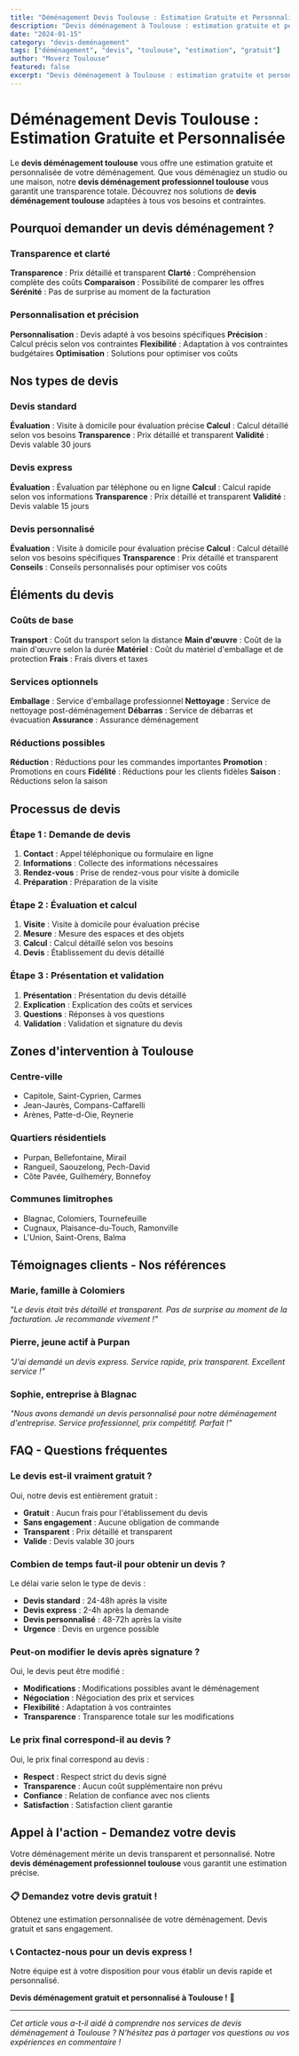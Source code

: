 ```yaml
---
title: "Déménagement Devis Toulouse : Estimation Gratuite et Personnalisée"
description: "Devis déménagement à Toulouse : estimation gratuite et personnalisée. Calcul précis, transparence totale, sans engagement. Demandez votre devis gratuit."
date: "2024-01-15"
category: "devis-deménagement"
tags: ["déménagement", "devis", "toulouse", "estimation", "gratuit"]
author: "Moverz Toulouse"
featured: false
excerpt: "Devis déménagement à Toulouse : estimation gratuite et personnalisée. Calcul précis, transparence totale, sans engagement."
---
```


# Déménagement Devis Toulouse : Estimation Gratuite et Personnalisée

Le **devis déménagement toulouse** vous offre une estimation gratuite et personnalisée de votre déménagement. Que vous déménagiez un studio ou une maison, notre **devis déménagement professionnel toulouse** vous garantit une transparence totale. Découvrez nos solutions de **devis déménagement toulouse** adaptées à tous vos besoins et contraintes.

## Pourquoi demander un devis déménagement ?

### Transparence et clarté

**Transparence** : Prix détaillé et transparent
**Clarté** : Compréhension complète des coûts
**Comparaison** : Possibilité de comparer les offres
**Sérénité** : Pas de surprise au moment de la facturation

### Personnalisation et précision

**Personnalisation** : Devis adapté à vos besoins spécifiques
**Précision** : Calcul précis selon vos contraintes
**Flexibilité** : Adaptation à vos contraintes budgétaires
**Optimisation** : Solutions pour optimiser vos coûts

## Nos types de devis

### Devis standard

**Évaluation** : Visite à domicile pour évaluation précise
**Calcul** : Calcul détaillé selon vos besoins
**Transparence** : Prix détaillé et transparent
**Validité** : Devis valable 30 jours

### Devis express

**Évaluation** : Évaluation par téléphone ou en ligne
**Calcul** : Calcul rapide selon vos informations
**Transparence** : Prix détaillé et transparent
**Validité** : Devis valable 15 jours

### Devis personnalisé

**Évaluation** : Visite à domicile pour évaluation précise
**Calcul** : Calcul détaillé selon vos besoins spécifiques
**Transparence** : Prix détaillé et transparent
**Conseils** : Conseils personnalisés pour optimiser vos coûts

## Éléments du devis

### Coûts de base

**Transport** : Coût du transport selon la distance
**Main d'œuvre** : Coût de la main d'œuvre selon la durée
**Matériel** : Coût du matériel d'emballage et de protection
**Frais** : Frais divers et taxes

### Services optionnels

**Emballage** : Service d'emballage professionnel
**Nettoyage** : Service de nettoyage post-déménagement
**Débarras** : Service de débarras et évacuation
**Assurance** : Assurance déménagement

### Réductions possibles

**Réduction** : Réductions pour les commandes importantes
**Promotion** : Promotions en cours
**Fidélité** : Réductions pour les clients fidèles
**Saison** : Réductions selon la saison

## Processus de devis

### Étape 1 : Demande de devis

1. **Contact** : Appel téléphonique ou formulaire en ligne
2. **Informations** : Collecte des informations nécessaires
3. **Rendez-vous** : Prise de rendez-vous pour visite à domicile
4. **Préparation** : Préparation de la visite

### Étape 2 : Évaluation et calcul

1. **Visite** : Visite à domicile pour évaluation précise
2. **Mesure** : Mesure des espaces et des objets
3. **Calcul** : Calcul détaillé selon vos besoins
4. **Devis** : Établissement du devis détaillé

### Étape 3 : Présentation et validation

1. **Présentation** : Présentation du devis détaillé
2. **Explication** : Explication des coûts et services
3. **Questions** : Réponses à vos questions
4. **Validation** : Validation et signature du devis

## Zones d'intervention à Toulouse

### Centre-ville
- Capitole, Saint-Cyprien, Carmes
- Jean-Jaurès, Compans-Caffarelli
- Arènes, Patte-d-Oie, Reynerie

### Quartiers résidentiels
- Purpan, Bellefontaine, Mirail
- Rangueil, Saouzelong, Pech-David
- Côte Pavée, Guilheméry, Bonnefoy

### Communes limitrophes
- Blagnac, Colomiers, Tournefeuille
- Cugnaux, Plaisance-du-Touch, Ramonville
- L'Union, Saint-Orens, Balma

## Témoignages clients - Nos références

### Marie, famille à Colomiers
*"Le devis était très détaillé et transparent. Pas de surprise au moment de la facturation. Je recommande vivement !"*

### Pierre, jeune actif à Purpan
*"J'ai demandé un devis express. Service rapide, prix transparent. Excellent service !"*

### Sophie, entreprise à Blagnac
*"Nous avons demandé un devis personnalisé pour notre déménagement d'entreprise. Service professionnel, prix compétitif. Parfait !"*

## FAQ - Questions fréquentes

### Le devis est-il vraiment gratuit ?

Oui, notre devis est entièrement gratuit :
- **Gratuit** : Aucun frais pour l'établissement du devis
- **Sans engagement** : Aucune obligation de commande
- **Transparent** : Prix détaillé et transparent
- **Valide** : Devis valable 30 jours

### Combien de temps faut-il pour obtenir un devis ?

Le délai varie selon le type de devis :
- **Devis standard** : 24-48h après la visite
- **Devis express** : 2-4h après la demande
- **Devis personnalisé** : 48-72h après la visite
- **Urgence** : Devis en urgence possible

### Peut-on modifier le devis après signature ?

Oui, le devis peut être modifié :
- **Modifications** : Modifications possibles avant le déménagement
- **Négociation** : Négociation des prix et services
- **Flexibilité** : Adaptation à vos contraintes
- **Transparence** : Transparence totale sur les modifications

### Le prix final correspond-il au devis ?

Oui, le prix final correspond au devis :
- **Respect** : Respect strict du devis signé
- **Transparence** : Aucun coût supplémentaire non prévu
- **Confiance** : Relation de confiance avec nos clients
- **Satisfaction** : Satisfaction client garantie

## Appel à l'action - Demandez votre devis

Votre déménagement mérite un devis transparent et personnalisé. Notre **devis déménagement professionnel toulouse** vous garantit une estimation précise.

### 📋 **Demandez votre devis gratuit !**

Obtenez une estimation personnalisée de votre déménagement. Devis gratuit et sans engagement.

### 📞 **Contactez-nous pour un devis express !**

Notre équipe est à votre disposition pour vous établir un devis rapide et personnalisé.

**Devis déménagement gratuit et personnalisé à Toulouse !** 🚚

---

*Cet article vous a-t-il aidé à comprendre nos services de devis déménagement à Toulouse ? N'hésitez pas à partager vos questions ou vos expériences en commentaire !*
